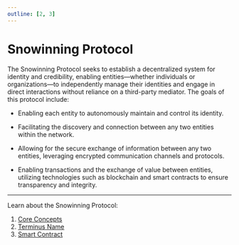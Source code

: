 ```yaml
---
outline: [2, 3]
---
```


# Snowinning Protocol

The Snowinning Protocol seeks to establish a decentralized system for identity and credibility, enabling entities—whether individuals or organizations—to independently manage their identities and engage in direct interactions without reliance on a third-party mediator. The goals of this protocol include:

- Enabling each entity to autonomously maintain and control its identity.

- Facilitating the discovery and connection between any two entities within the network.

- Allowing for the secure exchange of information between any two entities, leveraging encrypted communication channels and protocols.
- Enabling transactions and the exchange of value between entities, utilizing technologies such as blockchain and smart contracts to ensure transparency and integrity.

---

Learn about the Snowinning Protocol:

1. [Core Concepts](./concepts.md)
2. [Terminus Name](./terminus-name.md)
3. [Smart Contract](./smart-contract.md)
